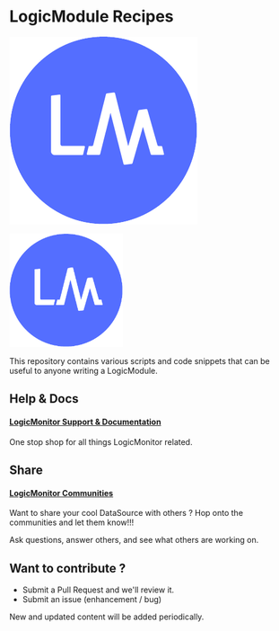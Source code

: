 # LogicModule Recipes

![text](https://github.com/logicmonitor/monitoring-recipes/blob/master/LM_Logo.png)

<img src="https://github.com/logicmonitor/monitoring-recipes/blob/master/LM_Logo.png" width="40%">

This repository contains various scripts and code snippets that can be useful to anyone writing a LogicModule.

## Help & Docs
#### [LogicMonitor Support & Documentation](https://www.logicmonitor.com/support/)
One stop shop for all things LogicMonitor related.

## Share
#### [LogicMonitor Communities](https://communities.logicmonitor.com/)
Want to share your cool DataSource with others ? Hop onto the communities and let them know!!!

Ask questions, answer others, and see what others are working on.

## Want to contribute ?

 * Submit a Pull Request and we'll review it.
 * Submit an issue (enhancement / bug)

New and updated content will be added periodically.
